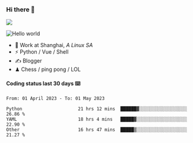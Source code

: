 ### Hi there 👋
![](https://komarev.com/ghpvc/?username=Xuhandsome)


<img src="https://github-readme-stats.vercel.app/api?username=XuHandsome&show_icons=true&theme=merko" alt="Hello world">

<br/>

- 🍻  Work at Shanghai, _A Linux SA_
- ⚡  Python / Vue / Shell
- ✍️  Blogger
- ♟  Chess / ping pong / LOL

#### Coding status last 30 days ⌨️

<!--START_SECTION:waka-->

```text
From: 01 April 2023 - To: 01 May 2023

Python                     21 hrs 12 mins  ██████▓░░░░░░░░░░░░░░░░░░   26.86 %
YAML                       18 hrs 4 mins   █████▓░░░░░░░░░░░░░░░░░░░   22.90 %
Other                      16 hrs 47 mins  █████▒░░░░░░░░░░░░░░░░░░░   21.27 %
```

<!--END_SECTION:waka-->
